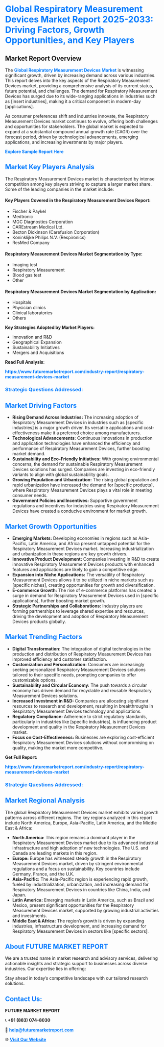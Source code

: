 <h1 style="color: #007BFF;">Global Respiratory Measurement Devices Market Report 2025-2033: Driving Factors, Growth Opportunities, and Key Players</h1>

<section id="overview">
<h2>Market Report Overview</h2>
<p>The <a href="https://www.futuremarketreport.com/industry-report/respiratory-measurement-devices-market" style="color: #007BFF; text-decoration: none;"><strong>Global Respiratory Measurement Devices Market</strong></a> is witnessing significant growth, driven by increasing demand across various industries. This report delves into the key aspects of the Respiratory Measurement Devices market, providing a comprehensive analysis of its current status, future potential, and challenges. The demand for Respiratory Measurement Devices has surged due to its wide-ranging applications in industries such as [insert industries], making it a critical component in modern-day [applications].</p>
<p>As consumer preferences shift and industries innovate, the Respiratory Measurement Devices market continues to evolve, offering both challenges and opportunities for stakeholders. The global market is expected to expand at a substantial compound annual growth rate (CAGR) over the forecast period, driven by technological advancements, emerging applications, and increasing investments by major players.</p>
</section>

<section id="overview">
<p><a href="https://www.futuremarketreport.com/request-sample/reportId=32208" style="color: #007BFF; text-decoration: none;"><strong>Explore Sample Report Here</strong></a></p>
</section>

<section id="key-players">
<h2 style="color: #007BFF;">Market Key Players Analysis</h2>
<p>The Respiratory Measurement Devices market is characterized by intense competition among key players striving to capture a larger market share. Some of the leading companies in the market include:</p>
<h4>Key Players Covered in the Respiratory Measurement Devices Report:</h4>
<ul><li>Fischer &amp; Paykel</li><li>Medtronic</li><li>MGC Diagnostics Corporation</li><li>CAREstream Medical Ltd.</li><li>Becton Dickinson (Carefusion Corporation)</li><li>Koninklijke Philips N.V. (Respironics)</li><li>ResMed Company</li></ul>
<h4>Respiratory Measurement Devices Market Segmentation by Type:</h4>
<ul><li>Imaging test</li><li>Respiratory Measurement</li><li>Blood gas test</li><li>Other</li></ul>

<h4>Respiratory Measurement Devices Market Segmentation by Application:</h4>
<ul><li>Hospitals</li><li>Physician clinics</li><li>Clinical laboratories</li><li>Others</li></ul>
<p><strong>Key Strategies Adopted by Market Players:</strong></p>
<ul>
<li>Innovation and R&D</li>
<li>Geographical Expansion</li>
<li>Sustainability Initiatives</li>
<li>Mergers and Acquisitions</li>
</ul>
</section>

<section>
<p><strong>Read Full Analysis: </strong></p><a href="https://www.futuremarketreport.com/industry-report/respiratory-measurement-devices-market" style="color: #007BFF; text-decoration: none;"><strong>https://www.futuremarketreport.com/industry-report/respiratory-measurement-devices-market</strong></a>
<h3 style="color: #007BFF;">Strategic Questions Addressed:</h3>
</section>

<section id="driving-factors">
<h2 style="color: #007BFF;">Market Driving Factors</h2>
<ul>
<li><strong>Rising Demand Across Industries:</strong> The increasing adoption of Respiratory Measurement Devices in industries such as [specific industries] is a major growth driver. Its versatile applications and cost-effectiveness make it a preferred choice among manufacturers.</li>
<li><strong>Technological Advancements:</strong> Continuous innovations in production and application technologies have enhanced the efficiency and performance of Respiratory Measurement Devices, further boosting market demand.</li>
<li><strong>Sustainability and Eco-Friendly Initiatives:</strong> With growing environmental concerns, the demand for sustainable Respiratory Measurement Devices solutions has surged. Companies are investing in eco-friendly variants to align with global sustainability goals.</li>
<li><strong>Growing Population and Urbanization:</strong> The rising global population and rapid urbanization have increased the demand for [specific products], where Respiratory Measurement Devices plays a vital role in meeting consumer needs.</li>
<li><strong>Government Policies and Incentives:</strong> Supportive government regulations and incentives for industries using Respiratory Measurement Devices have created a conducive environment for market growth.</li>
</ul>
</section>

<section id="growth-opportunities">
<h2 style="color: #007BFF;">Market Growth Opportunities</h2>
<ul>
<li><strong>Emerging Markets:</strong> Developing economies in regions such as Asia-Pacific, Latin America, and Africa present untapped potential for the Respiratory Measurement Devices market. Increasing industrialization and urbanization in these regions are key growth drivers.</li>
<li><strong>Innovative Product Development:</strong> Companies investing in R&D to create innovative Respiratory Measurement Devices products with enhanced features and applications are likely to gain a competitive edge.</li>
<li><strong>Expansion into Niche Applications:</strong> The versatility of Respiratory Measurement Devices allows it to be utilized in niche markets such as [specific niches], creating opportunities for growth and diversification.</li>
<li><strong>E-commerce Growth:</strong> The rise of e-commerce platforms has created a surge in demand for Respiratory Measurement Devices used in [specific applications], further boosting market growth.</li>
<li><strong>Strategic Partnerships and Collaborations:</strong> Industry players are forming partnerships to leverage shared expertise and resources, driving the development and adoption of Respiratory Measurement Devices products globally.</li>
</ul>
</section>

<section id="trending-factors">
<h2 style="color: #007BFF;">Market Trending Factors</h2>
<ul>
<li><strong>Digital Transformation:</strong> The integration of digital technologies in the production and distribution of Respiratory Measurement Devices has improved efficiency and customer satisfaction.</li>
<li><strong>Customization and Personalization:</strong> Consumers are increasingly seeking personalized Respiratory Measurement Devices solutions tailored to their specific needs, prompting companies to offer customizable options.</li>
<li><strong>Sustainability and Circular Economy:</strong> The push towards a circular economy has driven demand for recyclable and reusable Respiratory Measurement Devices solutions.</li>
<li><strong>Increased Investment in R&D:</strong> Companies are allocating significant resources to research and development, resulting in breakthroughs in Respiratory Measurement Devices technology and applications.</li>
<li><strong>Regulatory Compliance:</strong> Adherence to strict regulatory standards, particularly in industries like [specific industries], is influencing product development and quality in the Respiratory Measurement Devices market.</li>
<li><strong>Focus on Cost-Effectiveness:</strong> Businesses are exploring cost-efficient Respiratory Measurement Devices solutions without compromising on quality, making the market more competitive.</li>
</ul>
</section>

<section>
<p><strong>Get Full Report: </strong></p><a href="https://www.futuremarketreport.com/industry-report/respiratory-measurement-devices-market" style="color: #007BFF; text-decoration: none;"><strong>https://www.futuremarketreport.com/industry-report/respiratory-measurement-devices-market</strong></a>
<h3 style="color: #007BFF;">Strategic Questions Addressed:</h3>
</section>


<section id="regional-analysis">
<h2 style="color: #007BFF;">Market Regional Analysis</h2>
<p>The global Respiratory Measurement Devices market exhibits varied growth patterns across different regions. The key regions analyzed in this report include North America, Europe, Asia-Pacific, Latin America, and the Middle East & Africa:</p>
<ul>
<li><strong>North America:</strong> This region remains a dominant player in the Respiratory Measurement Devices market due to its advanced industrial infrastructure and high adoption of new technologies. The U.S. and Canada are leading markets in this region.</li>
<li><strong>Europe:</strong> Europe has witnessed steady growth in the Respiratory Measurement Devices market, driven by stringent environmental regulations and a focus on sustainability. Key countries include Germany, France, and the U.K.</li>
<li><strong>Asia-Pacific:</strong> The Asia-Pacific region is experiencing rapid growth, fueled by industrialization, urbanization, and increasing demand for Respiratory Measurement Devices in countries like China, India, and Japan.</li>
<li><strong>Latin America:</strong> Emerging markets in Latin America, such as Brazil and Mexico, present significant opportunities for the Respiratory Measurement Devices market, supported by growing industrial activities and investments.</li>
<li><strong>Middle East & Africa:</strong> The region’s growth is driven by expanding industries, infrastructure development, and increasing demand for Respiratory Measurement Devices in sectors like [specific sectors].</li>
</ul>
</section>

<footer>
<h2 style="color: #007BFF;">About FUTURE MARKET REPORT</h2>
<p>We are a trusted name in market research and advisory services, delivering actionable insights and strategic support to businesses across diverse industries. Our expertise lies in offering:</p>

<p>Stay ahead in today’s competitive landscape with our tailored research solutions.</p>

<h2 style="color: #007BFF;">Contact Us:</h2>
<p><strong>FUTURE MARKET REPORT</strong></p>
<p>📞 <strong>+91 (883) 074-8030</strong></p>
<p>📧 <strong><a href="mailto:help@futuremarketreport.com" style="color: #007BFF;">help@futuremarketreport.com</a></strong></p>
<p>🌐 <strong><a href="https://www.futuremarketreport.com/" style="color: #007BFF;">Visit Our Website</a></strong></p>
</footer>